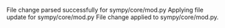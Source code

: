 File change parsed successfully for sympy/core/mod.py
Applying file update for sympy/core/mod.py
File change applied to sympy/core/mod.py.
